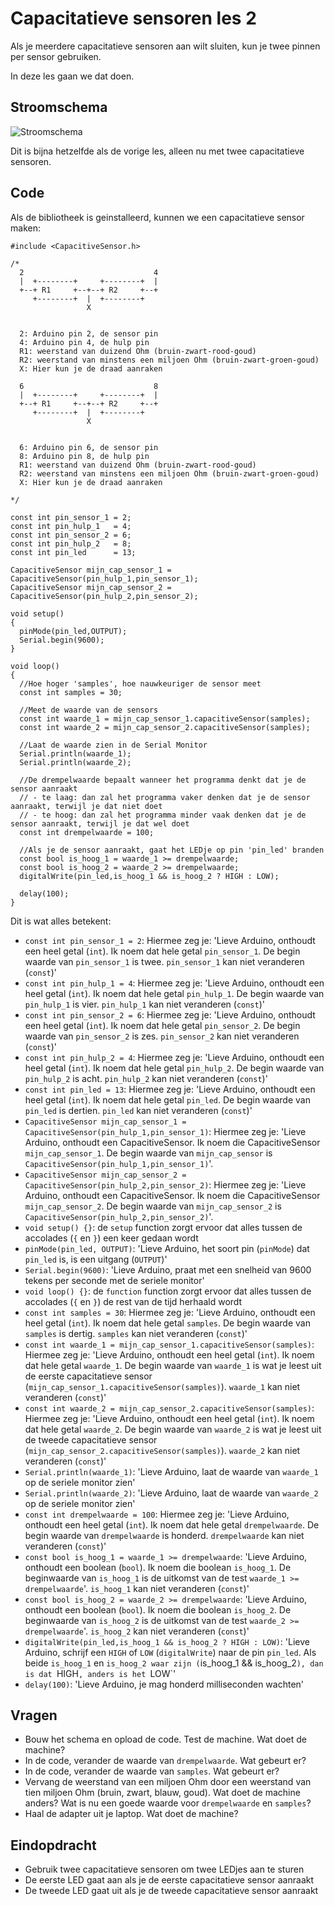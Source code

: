 # Capacitatieve sensoren les 2

Als je meerdere capacitatieve sensoren aan wilt sluiten,
kun je twee pinnen per sensor gebruiken.

In deze les gaan we dat doen.

## Stroomschema

![Stroomschema](CapacitatieveSensoren.png)

Dit is bijna hetzelfde als de vorige les,
alleen nu met twee capacitatieve sensoren.

## Code

Als de bibliotheek is geinstalleerd, kunnen we een capacitatieve sensor maken:

```
#include <CapacitiveSensor.h>

/*
  2                             4 
  |  +--------+     +--------+  |
  +--+ R1     +--+--+ R2     +--+
     +--------+  |  +--------+ 
                 X          

  
  2: Arduino pin 2, de sensor pin
  4: Arduino pin 4, de hulp pin
  R1: weerstand van duizend Ohm (bruin-zwart-rood-goud)
  R2: weerstand van minstens een miljoen Ohm (bruin-zwart-groen-goud)
  X: Hier kun je de draad aanraken

  6                             8
  |  +--------+     +--------+  |
  +--+ R1     +--+--+ R2     +--+
     +--------+  |  +--------+ 
                 X          

  
  6: Arduino pin 6, de sensor pin
  8: Arduino pin 8, de hulp pin
  R1: weerstand van duizend Ohm (bruin-zwart-rood-goud)
  R2: weerstand van minstens een miljoen Ohm (bruin-zwart-groen-goud)
  X: Hier kun je de draad aanraken
 
*/

const int pin_sensor_1 = 2;
const int pin_hulp_1   = 4;
const int pin_sensor_2 = 6;
const int pin_hulp_2   = 8;
const int pin_led      = 13;

CapacitiveSensor mijn_cap_sensor_1 = CapacitiveSensor(pin_hulp_1,pin_sensor_1);        
CapacitiveSensor mijn_cap_sensor_2 = CapacitiveSensor(pin_hulp_2,pin_sensor_2);        

void setup()                    
{
  pinMode(pin_led,OUTPUT);
  Serial.begin(9600);
}

void loop()                    
{
  //Hoe hoger 'samples', hoe nauwkeuriger de sensor meet
  const int samples = 30;

  //Meet de waarde van de sensors
  const int waarde_1 = mijn_cap_sensor_1.capacitiveSensor(samples);
  const int waarde_2 = mijn_cap_sensor_2.capacitiveSensor(samples);

  //Laat de waarde zien in de Serial Monitor
  Serial.println(waarde_1);
  Serial.println(waarde_2);

  //De drempelwaarde bepaalt wanneer het programma denkt dat je de sensor aanraakt
  // - te laag: dan zal het programma vaker denken dat je de sensor aanraakt, terwijl je dat niet doet
  // - te hoog: dan zal het programma minder vaak denken dat je de sensor aanraakt, terwijl je dat wel doet
  const int drempelwaarde = 100;
  
  //Als je de sensor aanraakt, gaat het LEDje op pin 'pin_led' branden
  const bool is_hoog_1 = waarde_1 >= drempelwaarde; 
  const bool is_hoog_2 = waarde_2 >= drempelwaarde; 
  digitalWrite(pin_led,is_hoog_1 && is_hoog_2 ? HIGH : LOW);

  delay(100);
}
```

Dit is wat alles betekent:

 * `const int pin_sensor_1 = 2`: Hiermee zeg je: 'Lieve Arduino, onthoudt een heel getal (`int`). Ik noem dat hele getal `pin_sensor_1`. De begin waarde van `pin_sensor_1` is twee. `pin_sensor_1` kan niet veranderen (`const`)'
 * `const int pin_hulp_1 = 4`: Hiermee zeg je: 'Lieve Arduino, onthoudt een heel getal (`int`). Ik noem dat hele getal `pin_hulp_1`. De begin waarde van `pin_hulp_1` is vier. `pin_hulp_1` kan niet veranderen (`const`)'
 * `const int pin_sensor_2 = 6`: Hiermee zeg je: 'Lieve Arduino, onthoudt een heel getal (`int`). Ik noem dat hele getal `pin_sensor_2`. De begin waarde van `pin_sensor_2` is zes. `pin_sensor_2` kan niet veranderen (`const`)'
 * `const int pin_hulp_2 = 4`: Hiermee zeg je: 'Lieve Arduino, onthoudt een heel getal (`int`). Ik noem dat hele getal `pin_hulp_2`. De begin waarde van `pin_hulp_2` is acht. `pin_hulp_2` kan niet veranderen (`const`)'
 * `const int pin_led = 13`: Hiermee zeg je: 'Lieve Arduino, onthoudt een heel getal (`int`). Ik noem dat hele getal `pin_led`. De begin waarde van `pin_led` is dertien. `pin_led` kan niet veranderen (`const`)'
 * `CapacitiveSensor mijn_cap_sensor_1 = CapacitiveSensor(pin_hulp_1,pin_sensor_1)`: Hiermee zeg je: 'Lieve Arduino, onthoudt een CapacitiveSensor. Ik noem die CapacitiveSensor `mijn_cap_sensor_1`. De begin waarde van `mijn_cap_sensor` is `CapacitiveSensor(pin_hulp_1,pin_sensor_1)`'.
 * `CapacitiveSensor mijn_cap_sensor_2 = CapacitiveSensor(pin_hulp_2,pin_sensor_2)`: Hiermee zeg je: 'Lieve Arduino, onthoudt een CapacitiveSensor. Ik noem die CapacitiveSensor `mijn_cap_sensor_2`. De begin waarde van `mijn_cap_sensor_2` is `CapacitiveSensor(pin_hulp_2,pin_sensor_2)`'.
 * `void setup() {}`: de `setup` function zorgt ervoor dat alles tussen de accolades (`{` en `}`) een keer gedaan wordt
 * `pinMode(pin_led, OUTPUT)`: 'Lieve Arduino, het soort pin (`pinMode`) dat `pin_led` is, is een uitgang (`OUTPUT`)'	
 * `Serial.begin(9600)`: 'Lieve Arduino, praat met een snelheid van 9600 tekens per seconde met de seriele monitor'
 * `void loop() {}`: de `function` function zorgt ervoor dat alles tussen de accolades (`{` en `}`) de rest van de tijd herhaald wordt
 * `const int samples = 30`: Hiermee zeg je: 'Lieve Arduino, onthoudt een heel getal (`int`). Ik noem dat hele getal `samples`. De begin waarde van `samples` is dertig. `samples` kan niet veranderen (`const`)'
 * `const int waarde_1 = mijn_cap_sensor_1.capacitiveSensor(samples)`: Hiermee zeg je: 'Lieve Arduino, onthoudt een heel getal (`int`). Ik noem dat hele getal `waarde_1`. De begin waarde van `waarde_1` is wat je leest uit de eerste capacitatieve sensor (`mijn_cap_sensor_1.capacitiveSensor(samples)`). `waarde_1` kan niet veranderen (`const`)'
 * `const int waarde_2 = mijn_cap_sensor_2.capacitiveSensor(samples)`: Hiermee zeg je: 'Lieve Arduino, onthoudt een heel getal (`int`). Ik noem dat hele getal `waarde_2`. De begin waarde van `waarde_2` is wat je leest uit de tweede capacitatieve sensor (`mijn_cap_sensor_2.capacitiveSensor(samples)`). `waarde_2` kan niet veranderen (`const`)'
 * `Serial.println(waarde_1)`: 'Lieve Arduino, laat de waarde van `waarde_1` op de seriele monitor zien'
 * `Serial.println(waarde_2)`: 'Lieve Arduino, laat de waarde van `waarde_2` op de seriele monitor zien'
 * `const int drempelwaarde = 100`: Hiermee zeg je: 'Lieve Arduino, onthoudt een heel getal (`int`). Ik noem dat hele getal `drempelwaarde`. De begin waarde van `drempelwaarde` is honderd. `drempelwaarde` kan niet veranderen (`const`)'
 * `const bool is_hoog_1 = waarde_1 >= drempelwaarde`: 'Lieve Arduino, onthoudt een boolean (`bool`). Ik noem die boolean `is_hoog_1`. De beginwaarde van `is_hoog_1` is de uitkomst van de test `waarde_1 >= drempelwaarde`'. `is_hoog_1` kan niet veranderen (`const`)'
 * `const bool is_hoog_2 = waarde_2 >= drempelwaarde`: 'Lieve Arduino, onthoudt een boolean (`bool`). Ik noem die boolean `is_hoog_2`. De beginwaarde van `is_hoog_2` is de uitkomst van de test `waarde_2 >= drempelwaarde`'. `is_hoog_2` kan niet veranderen (`const`)'
 * `digitalWrite(pin_led,is_hoog_1 && is_hoog_2 ? HIGH : LOW)`: 'Lieve Arduino, schrijf een `HIGH` of `LOW` (`digitalWrite`) naar de pin `pin_led`. Als beide `is_hoog_1` en `is_hoog_2 waar zijn (`is_hoog_1 && is_hoog_2`), dan is dat `HIGH`, anders is het `LOW`'
 * `delay(100)`: 'Lieve Arduino, je mag honderd milliseconden wachten'

## Vragen

 * Bouw het schema en opload de code. Test de machine. Wat doet de machine?
 * In de code, verander de waarde van `drempelwaarde`. Wat gebeurt er?
 * In de code, verander de waarde van `samples`. Wat gebeurt er?
 * Vervang de weerstand van een miljoen Ohm door een weerstand van tien miljoen Ohm (bruin, zwart, blauw, goud). Wat doet de machine anders? Wat is nu een goede waarde voor `drempelwaarde` en `samples`?
 * Haal de adapter uit je laptop. Wat doet de machine?

## Eindopdracht

 * Gebruik twee capacitatieve sensoren om twee LEDjes aan te sturen
 * De eerste LED gaat aan als je de eerste capacitatieve sensor aanraakt
 * De tweede LED gaat uit als je de tweede capacitatieve sensor aanraakt
